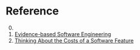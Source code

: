# Reference

0. []()
0. [Evidence-based Software Engineering](http://www.knosof.co.uk/ESEUR/)
0. [Thinking About the Costs of a Software Feature](https://weblogs.asp.net/rweigelt/thinking-about-the-costs-of-a-software-feature)

